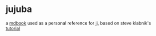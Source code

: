 # jujuba

a [mdbook](https://rust-lang.github.io/mdBook/index.html) used as a personal
reference for [jj](https://jj-vcs.github.io/jj/latest/), based on steve
klabnik's [tutorial](https://steveklabnik.github.io/jujutsu-tutorial/)
